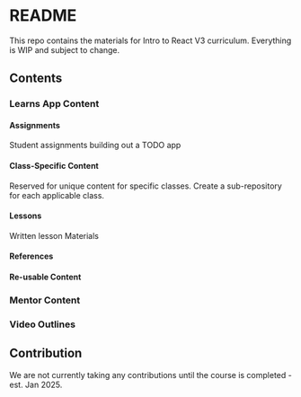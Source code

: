 # README

This repo contains the materials for Intro to React V3 curriculum. Everything is WIP and subject to change.

## Contents

### Learns App Content

#### Assignments

Student assignments building out a TODO app

#### Class-Specific Content

Reserved for unique content for specific classes. Create a sub-repository for each applicable class.

#### Lessons

Written lesson Materials

#### References

#### Re-usable Content

### Mentor Content

### Video Outlines

## Contribution

We are not currently taking any contributions until the course is completed - est. Jan 2025.
